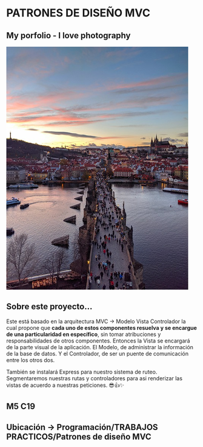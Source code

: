 # PATRONES DE DISEÑO MVC

## **My porfolio - I love photography**

![img](public/images/prague.jpg)

## Sobre este proyecto...
Este está basado en la arquitectura MVC -> Modelo Vista Controlador 
la cual propone que **cada uno de estos componentes resuelva y se encargue de una particularidad en específico**, sin tomar atribuciones y responsabilidades de otros componentes.
Entonces la Vista se encargará de la parte visual de la aplicación. El Modelo, de administrar la información de la base de datos. Y el Controlador, de ser un puente de comunicación entre los otros dos.

También se instalará Express para nuestro sistema de ruteo. Segmentaremos nuestras rutas y controladores para asi renderizar las vistas de acuerdo a nuestras peticiones.
😎👍✨


## M5 C19
## Ubicación -> Programación/TRABAJOS PRACTICOS/Patrones de diseño MVC